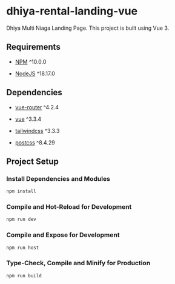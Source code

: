 # dhiya-rental-landing-vue

Dhiya Multi Niaga Landing Page.
This project is built using Vue 3.

## Requirements

- [NPM][1] ^10.0.0

- [NodeJS][2] ^18.17.0

## Dependencies

- [vue-router][3] ^4.2.4

- [vue][4] ^3.3.4

- [tailwindcss][5] ^3.3.3

- [postcss][6] ^8.4.29

## Project Setup

### Install Dependencies and Modules

```sh
npm install
```

### Compile and Hot-Reload for Development

```sh
npm run dev
```
### Compile and Expose for Development

```sh
npm run host
```

### Type-Check, Compile and Minify for Production

```sh
npm run build
```

[1]: https://npmjs.com/
[2]: https://nodejs.org/
[3]: https://router.vuejs.org/
[4]: https://vuejs.org/
[5]: https://tailwindcss.com/
[6]: https://postcss.org/
